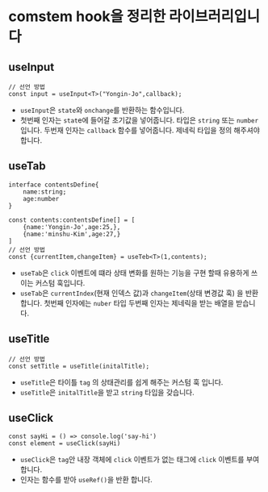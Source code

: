 # comstem hook을 정리한 라이브러리입니다

## useInput
```tsx
// 선언 방법
const input = useInput<T>("Yongin-Jo",callback);
```
-   `useInput`은 `state`와 `onchange`를 반환하는 함수입니다. 
-   첫번째 인자는 `stat`e에 들어갈 초기값을 넣어줍니다. 타입은 `string` 또는 `number`입니다.
    두번재 인자는 `callback` 함수를 넣어줍니다. 제네릭 타입을 정의 해주셔야 합니다.

## useTab
```tsx
interface contentsDefine{
    name:string;
    age:number
}

const contents:contentsDefine[] = [
    {name:'Yongin-Jo',age:25,},
    {name:'minshu-Kim',age:27,}
]
// 선언 방법
const {currentItem,changeItem} = useTeb<T>(1,contents);
```
- `useTab`은 `click` 이벤트에 떄라 상태 변화를 원하는 기능을 구현 할때 유용하게 쓰이는 커스텀 훅입니다.
- `useTab`은 `currentIndex`(현재 인덱스 값)과 `changeItem`(상태 변경값 훅) 을 반환 합니다. 첫번째 인자에는 `nuber` 타입 두번째 인자는 제네릭을 받는 배열을 받습니다.

## useTitle

```tsx
// 선언 방법
const setTitle = useTitle(initalTitle);
```
- `useTitle`은 타이틀 `tag` 의 상태관리를 쉽게 해주는 커스텀 훅 입니다.
- `useTitle`은 `initalTitle`을 받고 `string` 타입을 갖습니다.

## useClick
```tsx
const sayHi = () => console.log('say-hi')
const element = useClick(sayHi)
```
-  `useClick`은  `tag`안 내장 객체에 `click` 이벤트가 없는 태그에 `click` 이벤트를 부여합니다.
-  인자는 함수를 받아 `useRef()`을 반환 합니다.